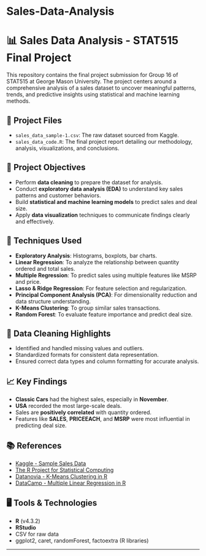 # Sales-Data-Analysis

# 📊 Sales Data Analysis - STAT515 Final Project

This repository contains the final project submission for Group 16 of STAT515 at George Mason University. The project centers around a comprehensive analysis of a sales dataset to uncover meaningful patterns, trends, and predictive insights using statistical and machine learning methods.

## 📁 Project Files
- `sales_data_sample-1.csv`: The raw dataset sourced from Kaggle.
- `sales_data_code.R`: The final project report detailing our methodology, analysis, visualizations, and conclusions.

## 📌 Project Objectives
- Perform **data cleaning** to prepare the dataset for analysis.
- Conduct **exploratory data analysis (EDA)** to understand key sales patterns and customer behaviors.
- Build **statistical and machine learning models** to predict sales and deal size.
- Apply **data visualization** techniques to communicate findings clearly and effectively.

## 🧪 Techniques Used
- **Exploratory Analysis**: Histograms, boxplots, bar charts.
- **Linear Regression**: To analyze the relationship between quantity ordered and total sales.
- **Multiple Regression**: To predict sales using multiple features like MSRP and price.
- **Lasso & Ridge Regression**: For feature selection and regularization.
- **Principal Component Analysis (PCA)**: For dimensionality reduction and data structure understanding.
- **K-Means Clustering**: To group similar sales transactions.
- **Random Forest**: To evaluate feature importance and predict deal size.

## 🧹 Data Cleaning Highlights
- Identified and handled missing values and outliers.
- Standardized formats for consistent data representation.
- Ensured correct data types and column formatting for accurate analysis.

## 📈 Key Findings
- **Classic Cars** had the highest sales, especially in **November**.
- **USA** recorded the most large-scale deals.
- Sales are **positively correlated** with quantity ordered.
- Features like **SALES**, **PRICEEACH**, and **MSRP** were most influential in predicting deal size.

## 📚 References
- [Kaggle - Sample Sales Data](https://www.kaggle.com/datasets/kyanyoga/sample-sales-data)
- [The R Project for Statistical Computing](https://cran.rstudio.com/)
- [Datanovia - K-Means Clustering in R](https://www.datanovia.com/en/blog/k-means-clustering-visualization-in-r-step-by-step-guide/)
- [DataCamp - Multiple Linear Regression in R](https://www.datacamp.com/tutorial/multiple-linear-regression-r-tutorial)

## 🖥️ Tools & Technologies
- **R** (v4.3.2)
- **RStudio**
- CSV for raw data
- ggplot2, caret, randomForest, factoextra (R libraries)



---

